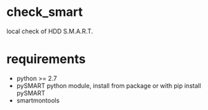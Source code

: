 # check_smart

local check of HDD S.M.A.R.T.

# requirements
 - python >= 2.7
 - pySMART python module, install from package or with 
 pip install pySMART
 - smartmontools
